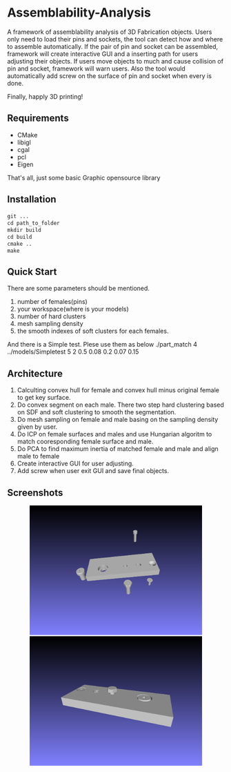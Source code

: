 Assemblability-Analysis
========

A framework of assemblability analysis of 3D Fabrication objects. Users only need to load their pins and sockets, the tool can detect how and where to assemble automatically. If the pair of pin and socket can be assembled, framework will create interactive GUI and a inserting path for users adjusting their objects. If users move objects to much and cause collision of pin and socket, framework will warn users. Also the tool would automatically add screw on the surface of pin and socket when every is done. 

Finally, happly 3D printing!

Requirements
----
* CMake
* libigl
* cgal
* pcl
* Eigen

That's all, just some basic Graphic opensource library

Installation
----
    git ...
    cd path_to_folder
    mkdir build
    cd build
    cmake ..
    make
    
Quick Start
----
There are some parameters should be mentioned.
1. number of females(pins)
2. your workspace(where is your models)
3. number of hard clusters
4. mesh sampling density
5. the smooth indexes of soft clusters for each females.

And there is a Simple test. Plese use them as below
    ./part_match 4 ../models/Simpletest 5 2 0.5 0.08 0.2 0.07 0.15

Architecture
----
1. Calculting convex hull for female and convex hull minus original female to get key surface.
2. Do convex segment on each male. There two step hard clustering based on SDF and soft clustering to smooth the segmentation.
3. Do mesh sampling on female and male basing on the sampling density given by user.
4. Do ICP on female surfaces and males and use Hungarian algoritm to match cooresponding female surface and male.
5. Do PCA to find maximum inertia of matched female and male and align male to female
6. Create interactive GUI for user adjusting.
7. Add screw when user exit GUI and save final objects.

Screenshots
----
<div align=center><img width="400" height="300" src="http://github.com/Youcunl/Assemblability-Analysis/raw/master/image/input.png"/></div>
<div align=center><img width="400" height="300" src="http://github.com/Youcunl/Assemblability-Analysis/raw/master/image/output.png"/></div>

